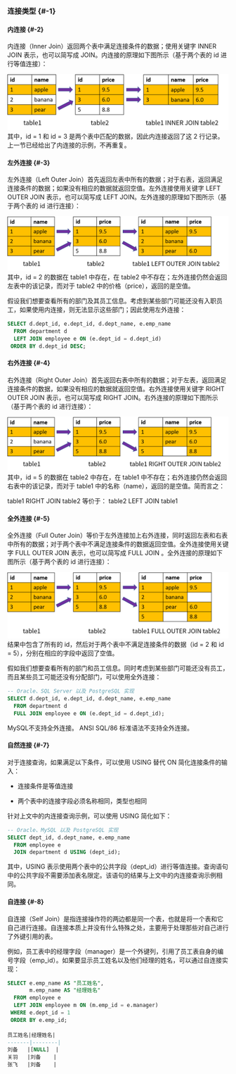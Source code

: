 ### 连接类型 {#-1}

#### 内连接 {#-2}

内连接（Inner Join）返回两个表中满足连接条件的数据；使用关键字 INNER JOIN 表示，也可以简写成 JOIN。内连接的原理如下图所示（基于两个表的 id 进行等值连接）：

![](/assets/20190729200430638.png)其中，id = 1 和 id = 3 是两个表中匹配的数据，因此内连接返回了这 2 行记录。上一节已经给出了内连接的示例，不再重复。

#### 左外连接 {#-3}

左外连接（Left Outer Join）首先返回左表中所有的数据；对于右表，返回满足连接条件的数据；如果没有相应的数据就返回空值。左外连接使用关键字 LEFT OUTER JOIN 表示，也可以简写成 LEFT JOIN。左外连接的原理如下图所示（基于两个表的 id 进行连接）：

![](/assets/20190729214935586.png)其中，id = 2 的数据在 table1 中存在，在 table2 中不存在；左外连接仍然会返回左表中的该记录，而对于 table2 中的价格（price），返回的是空值。

假设我们想要查看所有的部门及其员工信息。考虑到某些部门可能还没有入职员工，如果使用内连接，则无法显示这些部门；因此使用左外连接：

```sql
SELECT d.dept_id, e.dept_id, d.dept_name, e.emp_name
  FROM department d
  LEFT JOIN employee e ON (e.dept_id = d.dept_id)
 ORDER BY d.dept_id DESC;
```

#### 右外连接 {#-4}

右外连接（Right Outer Join）首先返回右表中所有的数据；对于左表，返回满足连接条件的数据，如果没有相应的数据就返回空值。右外连接使用关键字 RIGHT OUTER JOIN 表示，也可以简写成 RIGHT JOIN。右外连接的原理如下图所示（基于两个表的 id 进行连接）：

![](/assets/20190729220026920.png)其中，id = 5 的数据在 table2 中存在，在 table1 中不存在；右外连接仍然会返回右表中的该记录，而对于 table1 中的名称（name），返回的是空值。简而言之：

table1 RIGHT JOIN table2        等价于： table2 LEFT JOIN table1

#### 全外连接 {#-5}

全外连接（Full Outer Join）等价于左外连接加上右外连接，同时返回左表和右表中所有的数据；对于两个表中不满足连接条件的数据返回空值。全外连接使用关键字 FULL OUTER JOIN 表示，也可以简写成 FULL JOIN 。全外连接的原理如下图所示（基于两个表的 id 进行连接）：

![](/assets/20190729220507741.png)结果中包含了所有的 id，然后对于两个表中不满足连接条件的数据（id = 2 和 id = 5），分别在相应的字段中返回了空值。

假如我们想要查看所有的部门和员工信息。同时考虑到某些部门可能还没有员工，而且某些员工可能还没有分配部门，可以使用全外连接：

```sql
-- Oracle、SQL Server 以及 PostgreSQL 实现
SELECT d.dept_id, e.dept_id, d.dept_name, e.emp_name
  FROM department d
  FULL JOIN employee e ON (e.dept_id = d.dept_id);
```

MySQL不支持全外连接。 ANSI SQL/86 标准语法不支持全外连接。

#### 自然连接 {#-7}

对于连接查询，如果满足以下条件，可以使用 USING 替代 ON 简化连接条件的输入：

* 连接条件是等值连接

* 两个表中的连接字段必须名称相同，类型也相同

针对上文中的内连接查询示例，可以使用 USING 简化如下：

```sql
-- Oracle、MySQL 以及 PostgreSQL 实现
SELECT dept_id, d.dept_name, e.emp_name
  FROM employee e
  JOIN department d USING (dept_id);
```

其中，USING 表示使用两个表中的公共字段（dept\_id）进行等值连接。查询语句中的公共字段不需要添加表名限定。该语句的结果与上文中的内连接查询示例相同。

#### 自连接 {#-8}

自连接（Self Join）是指连接操作符的两边都是同一个表，也就是将一个表和它自己进行连接。自连接本质上并没有什么特殊之处，主要用于处理那些对自己进行了外键引用的表。

例如，员工表中的经理字段（manager）是一个外键列，引用了员工表自身的编号字段（emp\_id）。如果要显示员工姓名以及他们经理的姓名，可以通过自连接实现：

```sql
SELECT e.emp_name AS "员工姓名",
       m.emp_name AS "经理姓名"
  FROM employee e
  LEFT JOIN employee m ON (m.emp_id = e.manager)
 WHERE e.dept_id = 1
 ORDER BY e.emp_id;

员工姓名|经理姓名|
-------|--------|
刘备   |[NULL]  |
关羽   |刘备    |
张飞   |刘备    |
```



